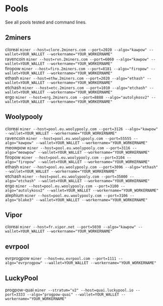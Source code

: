 # Pools
  
See all pools tested and command lines.  
  
## 2miners
cloreai `miner --host=clore.2miners.com --port=2020 --algo="kawpow" --wallet=YOUR_WALLET --workername="YOUR_WORKERNAME"`  
ravencoin `miner --host=rvn.2miners.com --port=6060 --algo="kawpow" --wallet=YOUR_WALLET --workername="YOUR_WORKERNAME"`  
firopow `miner --host=firo.2miners.com --port=8181 --algo="firopow" --wallet=YOUR_WALLET --workername="YOUR_WORKERNAME"`  
ethash `miner --host=ethw.2miners.com --port=2020 --algo="ethash" --wallet=YOUR_WALLET --workername="YOUR_WORKERNAME"`  
etchash `miner --host=etc.2miners.com --port=1010 --algo="etchash" --wallet=YOUR_WALLET --workername="YOUR_WORKERNAME"`  
ergo `miner --host=erg.2miners.com --port=8888 --algo="autolykosv2" --wallet=YOUR_WALLET --workername="YOUR_WORKERNAME"`  
  
## Woolypooly
cloreai `miner --host=pool.eu.woolypooly.com --port=3126 --algo="kawpow" --wallet=YOUR_WALLET --workername="YOUR_WORKERNAME"`  
ravencoin `miner --host=pool.eu.woolypooly.com --port=55555 --algo="kawpow" --wallet=YOUR_WALLET --workername="YOUR_WORKERNAME"`  
meowpow `miner --host=pool.eu.woolypooly.com --port=3116 --algo="meowpow" --wallet=YOUR_WALLET --workername="YOUR_WORKERNAME"`  
firopow `miner --host=pool.eu.woolypooly.com --port=3104 --algo="firopow" --wallet=YOUR_WALLET --workername="YOUR_WORKERNAME"`  
ethash `miner --host=pool.eu.woolypooly.com --port=3096 --algo="ethash" --wallet=YOUR_WALLET --workername="YOUR_WORKERNAME"`  
etchash `miner --host=pool.eu.woolypooly.com --port=35000 --algo="etchash" --wallet=YOUR_WALLET --workername="YOUR_WORKERNAME"`  
ergo `miner --host=pool.eu.woolypooly.com --port=3100 --algo="autolykosv2" --wallet=YOUR_WALLET --workername="YOUR_WORKERNAME"`  
alephium `miner --host=pool.eu.woolypooly.com --port=3106 --algo="blake3" --wallet=YOUR_WALLET --workername="YOUR_WORKERNAME"`  
  
## Vipor
cloreai `miner --host=fr.vipor.net --port=5030 --algo="kawpow" --wallet=YOUR_WALLET --workername="YOUR_WORKERNAME"`  
  
## evrpool
evrprogpow `miner --host=eu.evrpool.com --port=1111 --algo="evrprogpow" --wallet=YOUR_WALLET --workername="YOUR_WORKERNAME"`  

## LuckyPool
progpow-quai `miner --stratum="v2" --host=quai.luckypool.io --port=3333 --algo="progpow-quai" --wallet=YOUR_WALLET --workername="YOUR_WORKERNAME"`  

